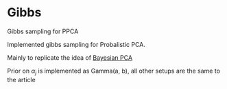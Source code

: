 # Gibbs
Gibbs sampling for PPCA


Implemented gibbs sampling for Probalistic PCA.

Mainly to replicate the idea of [Bayesian PCA](https://papers.nips.cc/paper/1549-bayesian-pca.pdf)

Prior on $\alpha_j$ is implemented as Gamma(a, b), all other setups are the same to the article
